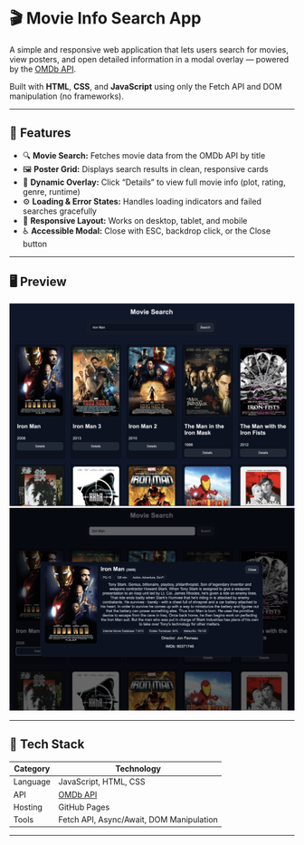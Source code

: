 # 🎬 Movie Info Search App

A simple and responsive web application that lets users search for movies, view posters, and open detailed information in a modal overlay — powered by the [OMDb API](https://www.omdbapi.com/).

Built with **HTML**, **CSS**, and **JavaScript** using only the Fetch API and DOM manipulation (no frameworks).

---

## 🌟 Features

- 🔍 **Movie Search:** Fetches movie data from the OMDb API by title  
- 🖼️ **Poster Grid:** Displays search results in clean, responsive cards  
- 🧠 **Dynamic Overlay:** Click “Details” to view full movie info (plot, rating, genre, runtime)  
- ⚙️ **Loading & Error States:** Handles loading indicators and failed searches gracefully  
- 🎨 **Responsive Layout:** Works on desktop, tablet, and mobile  
- ♿ **Accessible Modal:** Close with ESC, backdrop click, or the Close button  

---

## 🖥️ Preview

![Search Page Screenshot](screenshots/search-page.png)
![Movie Details Modal](screenshots/movie-details.png)

---

## 🧩 Tech Stack

| Category | Technology |
|-----------|-------------|
| Language | JavaScript, HTML, CSS |
| API | [OMDb API](https://www.omdbapi.com/) |
| Hosting | GitHub Pages |
| Tools | Fetch API, Async/Await, DOM Manipulation |

---
